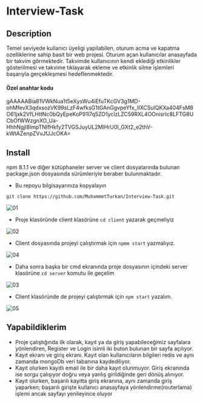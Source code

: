 # Interview-Task

## Description

Temel seviyede kullanıcı üyeligi yapilabilen, oturum acma ve kapatma ozelliklerine sahip basit bir web projesi. Oturum açan kullanıcılar anasayfada bir takvim
görmektedir. Takvimde kullanıcının kendi eklediği etkinlikler gösterilmesi ve takvime tıklayarak ekleme ve etkinlik silme işlemleri başarıyla gerçekleşmesi hedeflenmektedir.

#### Özel anahtar kodu
gAAAAABia81VWkNua1t5eXysWu4iEfuTKcGV3g1MD-ohMfevX3qdxsozVK99sLzF4wfksG1tGAnGgvpeYfx_IIXCSuIQKXa404FsM8O61jxk2VfLHttNc0bQyEpeKoP91l7q5ZO1yclzLZC59RXL4OOnisrIc8LFTG8UCbOfWWzgnXO_Ua-HhhNgjI8lmpTNIfHkfy2TVGSJuyUL2MlHrU0I_GXt2_e2thV-kWtAZenpZVvJfJJcOKA=

## Install

npm 8.1.1 ve diğer kütüphaneler server ve client dosyalarında bulunan package.json dosyasında sürümleriyle beraber bulunmaktadır.


* Bu repoyu bilgisayarınıza kopyalayın 

`git clone https://github.com/MuhammetTurkan/Interview-Task.git`

![01](https://user-images.githubusercontent.com/83230346/167271441-aafcac1f-4d25-46e6-8502-e2739c58a92c.PNG)


* Proje klasöründe client klasörüne `cd client` yazarak geçmeliyiz

![02](https://user-images.githubusercontent.com/83230346/167271474-c483e44e-76e1-40d8-b8f3-7f84307f3089.PNG)

* Client dosyasında projeyi çalıştırmak için `npmm start` yazmalıyız.

![04](https://user-images.githubusercontent.com/83230346/167271540-a7d1351c-ee8b-4c21-83af-3ae60cf24185.PNG)

* Daha sonra başka bir cmd ekranında proje dosyasının içindeki server klasörüne `cd server` komutu ile geçelim

![03](https://user-images.githubusercontent.com/83230346/167271637-4722e8f4-9366-462e-a0ef-7021ececfdc3.PNG)

* Client klasöründe de projeyi çalıştırmak için `npm start` yazalım.

![05](https://user-images.githubusercontent.com/83230346/167271739-e43ddae2-2264-4ccc-8a52-b834539718b1.PNG)


## Yapabildiklerim

* Proje çalıştığında ilk olarak, kayıt ya da giriş yapabileceğimiz sayfalara yönlendiren, Register ve Login isimli iki buton bulunan bir sayfa açılıyor.
* Kayıt ekranı ve giriş ekranı. Kayıt olan kullanıcıların bilgileri redis ve aynı zamanda mongoDb veri tabanına kaydediliyor.
* Kayıt olurken kayıtlı email ile bir daha kayıt olunmuyor. Giriş ekranında ise sorgu çalışıyor doğru veya yanlış girildiğinde geri dönüş alınıyor.
* Kayıt olurken, başarılı kayıtta giriş ekranına, aynı zamanda giriş yaparken; başarılı girişte kullanıcı anasayfaya yönlendirme(routerlama) işlemi ancak sayfayı yenileyince oluyor
